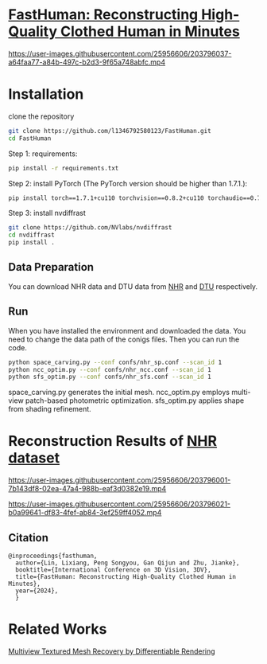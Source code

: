 # [FastHuman: Reconstructing High-Quality Clothed Human in Minutes](https://arxiv.org/abs/2211.14485)

https://user-images.githubusercontent.com/25956606/203796037-a64faa77-a84b-497c-b2d3-9f65a748abfc.mp4


# Installation

clone the repository
```bash
git clone https://github.com/l1346792580123/FastHuman.git
cd FastHuman
```
Step 1: requirements:
```bash
pip install -r requirements.txt
```

Step 2: install PyTorch (The PyTorch version should be higher than 1.7.1.):

```bash
pip install torch==1.7.1+cu110 torchvision==0.8.2+cu110 torchaudio==0.7.2 -f https://download.pytorch.org/whl/torch_stable.html
```

Step 3: install nvdiffrast
```bash
git clone https://github.com/NVlabs/nvdiffrast
cd nvdiffrast
pip install .
```

## Data Preparation

You can download NHR data and DTU data from [NHR](https://wuminye.github.io/NHR/datasets.html) and [DTU](https://hkustconnect-my.sharepoint.com/:u:/g/personal/jzhangbs_connect_ust_hk/EazyGuwPC5tIkbI3fgeERgEBBUXBV16_hIkud_dhS34wVw?e=CWjJGP) respectively.

## Run

When you have installed the environment and downloaded the data. You need to change the data path of the conigs files. Then you can run the code.

```bash
python space_carving.py --conf confs/nhr_sp.conf --scan_id 1
python ncc_optim.py --conf confs/nhr_ncc.conf --scan_id 1
python sfs_optim.py --conf confs/nhr_sfs.conf --scan_id 1
```

space_carving.py generates the initial mesh. ncc_optim.py employs multi-view patch-based photometric optimization. sfs_optim.py applies shape from shading refinement.


# Reconstruction Results of [NHR dataset](https://wuminye.github.io/NHR/)


[//]: https://user-images.githubusercontent.com/25956606/203795898-6b40fb93-7873-4d4f-b93d-66b51fa0cfe9.mp4


[//]: https://user-images.githubusercontent.com/25956606/203795977-98f697ec-96bc-46e5-a40c-7f6eff6d00ec.mp4



https://user-images.githubusercontent.com/25956606/203796001-7b143df8-02ea-47a4-988b-eaf3d0382e19.mp4




https://user-images.githubusercontent.com/25956606/203796021-b0a99641-df83-4fef-ab84-3ef259ff4052.mp4




## Citation
```
@inproceedings{fasthuman,
  author={Lin, Lixiang, Peng Songyou, Gan Qijun and Zhu, Jianke},
  booktitle={International Conference on 3D Vision, 3DV}, 
  title={FastHuman: Reconstructing High-Quality Clothed Human in Minutes}, 
  year={2024},
  }
```

# Related Works

[Multiview Textured Mesh Recovery by Differentiable Rendering](https://github.com/l1346792580123/diff)

